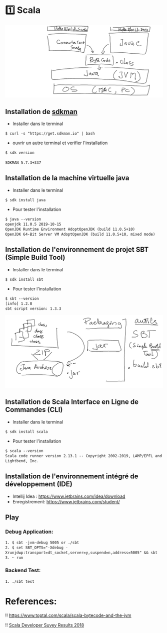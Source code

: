 # :one: Scala

![alt tag](https://github.com/CollegeBoreal/INF1042-16E/blob/master/C.Installation/HelloWorld.png)

## Installation de [sdkman](https://sdkman.io)

* Installer dans le terminal

```
$ curl -s "https://get.sdkman.io" | bash
```

* ouvrir un autre terminal et verifier l'installation

```
$ sdk version  

SDKMAN 5.7.3+337
```


## Installation de la machine virtuelle java

* Installer dans le terminal

```
$ sdk install java
```

* Pour tester l'installation

```
$ java --version
openjdk 11.0.5 2019-10-15
OpenJDK Runtime Environment AdoptOpenJDK (build 11.0.5+10)
OpenJDK 64-Bit Server VM AdoptOpenJDK (build 11.0.5+10, mixed mode)
```

## Installation de l'environnement de projet SBT (Simple Build Tool)

* Installer dans le terminal

```
$ sdk install sbt
```


* Pour tester l'installation

```
$ sbt --version
[info] 1.2.8
sbt script version: 1.3.3
```

![alt tag](https://github.com/CollegeBoreal/INF1042-16E/blob/master/C.Installation/sbt.png)


## Installation de Scala Interface en Ligne de Commandes (CLI)

* Installer dans le terminal

```
$ sdk install scala
```


* Pour tester l'installation

```
$ scala --version
Scala code runner version 2.13.1 -- Copyright 2002-2019, LAMP/EPFL and Lightbend, Inc.
```

## Installation de l'environnement intégré de développement (IDE)

* Intellij Idea : https://www.jetbrains.com/idea/download
* Enregistrement: https://www.jetbrains.com/student/

## Play

### Debug Application:
```
1. $ sbt -jvm-debug 5005 or ./sbt
2. $ set SBT_OPTS="-Xdebug -Xrunjdwp:transport=dt_socket,server=y,suspend=n,address=5005" && sbt
3. ~ run
```

### Backend Test:
```
1. ./sbt test
```

# References:

:bangbang: https://www.toptal.com/scala/scala-bytecode-and-the-jvm


:bangbang: [Scala Developer Suvey Results 2018]( https://typesafe.co1.qualtrics.com/results/public/dHlwZXNhZmUtVVJfNlB4cWNSMXdub0liVExmLTVhZjMwZDc4MjAzMGVkMDAxNDhkOTc4OA)
